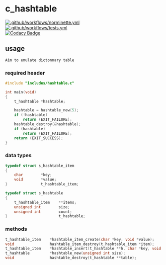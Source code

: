 # c_hashtable

[![.github/workflows/norminette.yml](https://github.com/c3b5aw/c_hashtable/actions/workflows/norminette.yml/badge.svg)](https://github.com/c3b5aw/c_hashtable/actions/workflows/norminette.yml) <br />
[![.github/workflows/tests.yml](https://github.com/c3b5aw/c_hashtable/actions/workflows/tests.yml/badge.svg)](https://github.com/c3b5aw/c_hashtable/actions/workflows/tests.yml) <br />
[![Codacy Badge](https://app.codacy.com/project/badge/Grade/4dd2af2c25784a18a92d5ac8f55f426e)](https://www.codacy.com/gh/c3b5aw/c_hashtable/dashboard?utm_source=github.com&amp;utm_medium=referral&amp;utm_content=c3b5aw/c_hashtable&amp;utm_campaign=Badge_Grade)

## usage

```C
Aim to emulate dictonnary table
```

### required header
```C
#include "includes/hashtable.c"

int	main(void)
{
	t_hashtable	*hashtable;

	hashtable = hashtable_new(5);
	if (!hashtable)
		return (EXIT_FAILURE);
	hashtable_destroy(&hashtable);
	if (hashtable)
		return (EXIT_FAILURE);
	return (EXIT_SUCCESS);
}
```

### data types
```C
typedef struct s_hashtable_item
{
	char		*key;
	void		*value;
}				t_hashtable_item;

typedef struct s_hashtable
{
	t_hashtable_item	**items;
	unsigned int		size;
	unsigned int		count;
}						t_hashtable;
```

### methods
```C
t_hashtable_item	*hashtable_item_create(char *key, void *value);
void				hashtable_item_destroy(t_hashtable_item *item);
t_hashtable_item	*hashtable_insert(t_hashtable **h, char *key, void *value);
t_hashtable			*hashtable_new(unsigned int size);
void				hashtable_destroy(t_hashtable **table);
```